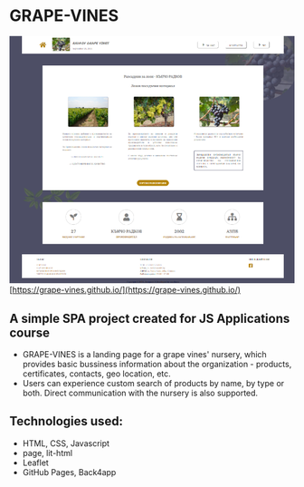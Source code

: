 # GRAPE-VINES
![screenshot](screenshot.png)
[https://grape-vines.github.io/](https://grape-vines.github.io/)

## A simple SPA project created for JS Applications course

* GRAPE-VINES is a landing page for a grape vines' nursery, which provides basic bussiness information about the organization - products, certificates, contacts, geo location, etc. 
* Users can experience custom search of products by name, by type or both. Direct communication with the nursery is also supported. 

## Technologies used:
* HTML, CSS, Javascript
* page, lit-html
* Leaflet
* GitHub Pages, Back4app

